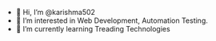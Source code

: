- 👋 Hi, I’m @karishma502
- 👀 I’m interested in Web Development, Automation Testing.
- 🌱 I’m currently learning Treading Technologies 


<!---
karishma502/karishma502 is a ✨ special ✨ repository because its `README.md` (this file) appears on your GitHub profile.
You can click the Preview link to take a look at your changes.
--->
